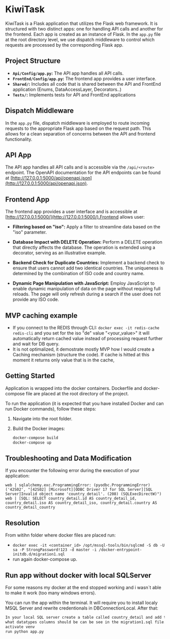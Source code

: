 # KiwiTask

KiwiTask is a Flask application that utilizes the Flask web framework. It is structured with two distinct apps: one for handling API calls and another for the frontend. Each app is created as an instance of Flask. In the `app.py` file at the root directory level, we use dispatch middleware to control which requests are processed by the corresponding Flask app.

## Project Structure
  - **`Api/Config/app.py`:** The API app handles all API calls.
  - **`FrontEnd/Config/app.py`:** The frontend app provides a user interface.
  - **`Shared/`:** Includes all code that is shared between the API and FrontEnd application (Enums, DataAccessLayer, Decorators..)
  - **`Tests/`:** Implements tests for API and FrontEnd applications 

## Dispatch Middleware

In the `app.py` file, dispatch middleware is employed to route incoming requests to the appropriate Flask app based on the request path. This allows for a clean separation of concerns between the API and frontend functionality.

## API App

The API app handles all API calls and is accessible via the `/api/<route>` endpoint. The OpenAPI documentation for the API endpoints can be found at [http://127.0.0.1:5000/api/openapi.json](http://127.0.0.1:5000/api/openapi.json).
## Frontend App

The frontend app provides a user interface and is accessible at [http://127.0.0.1:5000/](http://127.0.0.1:5000/).Frontend allows user:
- **Filtering based on "iso":**
  Apply a filter to streamline data based on the "iso" parameter.

- **Database Impact with DELETE Operation:**
  Perform a DELETE operation that directly affects the database. The operation is extended using a decorator, serving as an illustrative example.

- **Backend Check for Duplicate Countries:**
  Implement a backend check to ensure that users cannot add two identical countries. The uniqueness is determined by the combination of ISO code and country name.

- **Dynamic Page Manipulation with JavaScript:**
  Employ JavaScript to enable dynamic manipulation of data on the page without requiring full reloads. The page will only refresh during a search if the user does not provide any ISO code.

## MVP caching example
- If you connect to the REDIS through CLI: `docker exec -it redis-cache redis-cli` and you set for the iso "de" value "<your_value>" it will automatically return cached value 
  instead of processing request further and wait for DB query.
- It is not optimalized, it demostrate mostly MVP how I would create a Caching mechanism (structure the code).
  If cache is hitted at this moment it returns only value that is in the cache,

## Getting Started

Application is wrapped into the docker containers. Dockerfile and docker-compose file are placed at the root directory of the project.

To run the application (it is expected that you have installed Docker and can run Docker commands), follow these steps:

1. Navigate into the root folder.

2. Build the Docker images:

   ```bash
   docker-compose build
   docker-compose up

## Troubleshooting and Data Modification
  If you encounter the following error during the execution of your application:
  
  `web | sqlalchemy.exc.ProgrammingError: (pyodbc.ProgrammingError) ('42S02', "[42S02] [Microsoft][ODBC Driver 17 for SQL Server][SQL Server]Invalid object name 'country_detail'. (208) (SQLExecDirectW)")
  web | [SQL: SELECT country_detail.id AS country_detail_id, country_detail.iso AS country_detail_iso, country_detail.country AS country_detail_country`

## Resolution
  From witihn folder where docker files are placed run:
  - `docker exec -it <container_id> /opt/mssql-tools/bin/sqlcmd -S db -U sa -P StrongPassword!123 -d master -i /docker-entrypoint-initdb.d/migration1.sql`
  - run again docker-compose up.

## Run app without docker with local SQLServer

For some reasons my docker at the end stopped working and i wasn´t able to make it work (too many windows errors).

You can run the app within the terminal. It will require you to install localy MSQL Server and rewrite credentionals in DBConnectionLocal. After that:
   ```bash
   In your local SQL server create a table called country_detail and add two Columns (ID, Iso, Country) details about 
   what datatypes columns should be can be see in the migration1.sql file.
   activate venv
   run python app.py
